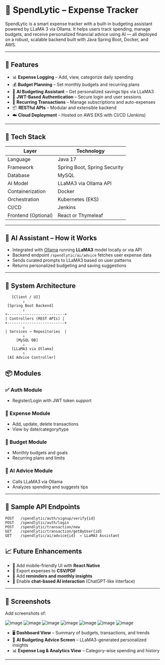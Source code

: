 # 💸 SpendLytic – Expense Tracker

SpendLytic is a smart expense tracker with a built-in budgeting assistant powered by LLaMA 3 via Ollama. It helps users track spending, manage budgets, and receive personalized financial advice using AI — all deployed on a robust, scalable backend built with Java Spring Boot, Docker, and AWS.

---

## 🚀 Features

- 📊 **Expense Logging** – Add, view, categorize daily spending
- 💰 **Budget Planning** – Set monthly budgets and recurring plans
- 🧠 **AI Budgeting Assistant** – Get personalized savings tips via LLaMA3
- 🔐 **JWT-Based Authentication** – Secure login and user sessions
- 📆 **Recurring Transactions** – Manage subscriptions and auto-expenses
- 📦 **RESTful APIs** – Modular and extensible backend
- ☁️ **Cloud Deployment** – Hosted on AWS EKS with CI/CD (Jenkins)

---

## 🧱 Tech Stack

| Layer          | Technology                          |
|----------------|-------------------------------------|
| Language       | Java 17                             |
| Framework      | Spring Boot, Spring Security        |
| Database       | MySQL                               |
| AI Model       | LLaMA3 via Ollama API               |
| Containerization| Docker                             |
| Orchestration  | Kubernetes (EKS)                    |
| CI/CD          | Jenkins                             |
| Frontend (Optional) | React or Thymeleaf              |

---

## 🧠 AI Assistant – How it Works

- Integrated with [Ollama](https://ollama.com/) running **LLaMA3** model locally or via API
- Backend endpoint `/spendlytic/ai/advice` fetches user expense data
- Sends curated prompts to LLaMA3 based on user patterns
- Returns personalized budgeting and saving suggestions

---

## 📐 System Architecture

```plaintext
   [Client / UI]
        ↓
 [Spring Boot Backend]
        ↓
+--------------------------+
| Controllers (REST APIs) |
+--------------------------+
        ↓
| Services → Repositories  |
        ↓
     [MySQL DB]
        ↓
   [LLaMA3 via Ollama]
        ↑
 [AI Advice Controller]
```

## 📦 Modules

### ✅ Auth Module
- Register/Login with JWT token support

### 💸 Expense Module
- Add, update, delete transactions
- View by date/category/type

### 💼 Budget Module
- Monthly budgets and goals
- Recurring plans and limits

### 🧠 AI Advice Module
- Calls LLaMA3 via Ollama
- Analyzes spending and suggests tips

---

## 🧪 Sample API Endpoints

```http
POST   /spendlytic/auth/signup/verify{id}
POST   /spendlytic/auth/login
POST   /spendlytic/transaction/new
GET    /spendlytic/transaction/getByUser{id}
GET    /spendlytic/ai/advice{id}  ← LLaMA3 Assistant
```

## 📈 Future Enhancements

- 📱 Add mobile-friendly UI with **React Native**
- 🧾 Export expenses to **CSV/PDF**
- 🔔 Add **reminders and monthly insights**
- 💬 Enable **chat-based AI interaction** (ChatGPT-like interface)

---

## 📸 Screenshots

Add screenshots of:

![image](https://github.com/user-attachments/assets/0b6e753a-9e7b-480a-8508-8bb85659f95b)
![image](https://github.com/user-attachments/assets/4f1bfae3-da23-492e-b809-2961df5bd64a)
![image](https://github.com/user-attachments/assets/2f37bd0a-7d2c-4c0b-a0e7-9b80718af929)
![image](https://github.com/user-attachments/assets/5f05fa57-42da-47e2-8612-b156d9e33c6f)
![image](https://github.com/user-attachments/assets/3e6c8517-2c35-4803-be81-3f4825a6f2e7)
![image](https://github.com/user-attachments/assets/c33c6751-35d4-46da-955a-f84abf96417f)
![image](https://github.com/user-attachments/assets/2b20eb2d-6ecb-46ab-a325-52472f3b9a91)




- 🖥️ **Dashboard View** – Summary of budgets, transactions, and trends  
- 🧠 **AI Budgeting Advice Screen** – LLaMA3-generated personalized insights  
- 📊 **Expense Log & Analytics View** – Category-wise spending and history

---




